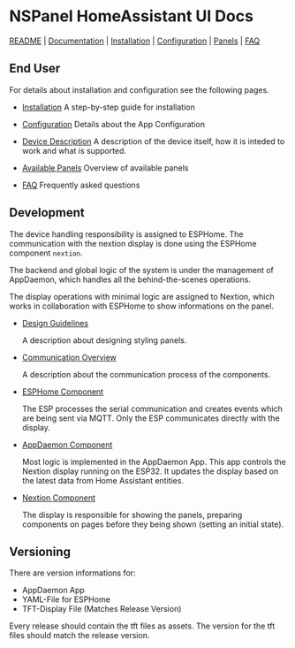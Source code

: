# NSPanel HomeAssistant UI Docs

[README](../README.md) | [Documentation](README.md) | [Installation](Install.md) | [Configuration](Config.md) | [Panels](panels/README.md) | [FAQ](FAQ.md)

## End User

For details about installation and configuration see the following pages.

- [Installation](Install.md)
  A step-by-step guide for installation

- [Configuration](Config.md)
  Details about the App Configuration

- [Device Description](Device.md)
  A description of the device itself, how it is inteded to work and what is supported.

- [Available Panels](panels/README.md)
  Overview of available panels

- [FAQ](FAQ.md)
  Frequently asked questions

## Development

The device handling responsibility is assigned to ESPHome. The communication with the nextion display is done using the ESPHome component `nextion`.

The backend and global logic of the system is under the management of AppDaemon, which handles all the behind-the-scenes operations.

The display operations with minimal logic are assigned to Nextion, which works in collaboration with ESPHome to show informations on the panel.

- [Design Guidelines](Design.md)

  A description about designing styling panels.

- [Communication Overview](Communication.md)

  A description about the communication process of the components.

- [ESPHome Component](ESPHome.md)

  The ESP processes the serial communication and creates events which are being sent via MQTT.
  Only the ESP communicates directly with the display.

- [AppDaemon Component](AppDaemon.md)

  Most logic is implemented in the AppDaemon App. This app controls the Nextion display running on the ESP32. It updates the display based on the latest data from Home Assistant entities.

- [Nextion Component](Nextion.md)

  The display is responsible for showing the panels, preparing components on pages before they being shown (setting an initial state).

## Versioning

There are version informations for:

- AppDaemon App
- YAML-File for ESPHome
- TFT-Display File (Matches Release Version)

Every release should contain the tft files as assets. The version for the tft files should match the release version.

